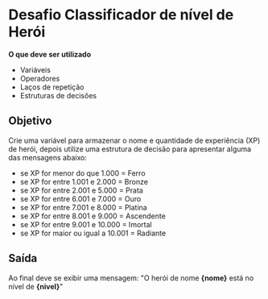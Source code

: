 # Desafio Classificador de nível de Herói

**O que deve ser utilizado**

- Variáveis
- Operadores
- Laços de repetição
- Estruturas de decisões

## Objetivo

Crie uma variável para armazenar o nome e quantidade de experiência (XP) de herói, depois utilize uma estrutura de decisão
para apresentar alguma das mensagens abaixo:

- se XP for menor do que 1.000 = Ferro
- se XP for entre 1.001 e 2.000 = Bronze
- se XP for entre 2.001 e 5.000 = Prata
- se XP for entre 6.001 e 7.000 = Ouro
- se XP for entre 7.001 e 8.000 = Platina
- se XP for entre 8.001 e 9.000 = Ascendente
- se XP for entre 9.001 e 10.000 = Imortal
- se XP for maior ou igual a 10.001 = Radiante

## Saída

Ao final deve se exibir uma mensagem:
"O herói de nome **{nome}** está no nível de **{nivel}**"
